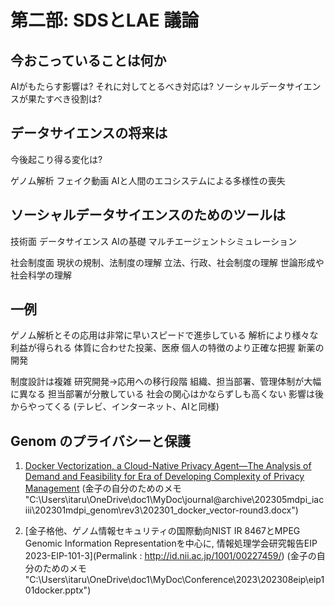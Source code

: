# 第二部: SDSとLAE 議論

## 今おこっていることは何か

AIがもたらす影響は?
それに対してとるべき対応は?
ソーシャルデータサイエンスが果たすべき役割は?

## データサイエンスの将来は

今後起こり得る変化は?

ゲノム解析
フェイク動画
AIと人間のエコシステムによる多様性の喪失

## ソーシャルデータサイエンスのためのツールは

技術面
データサイエンス
AIの基礎
マルチエージェントシミュレーション

社会制度面
現状の規制、法制度の理解
立法、行政、社会制度の理解
世論形成や社会科学の理解

## 一例
ゲノム解析とその応用は非常に早いスピードで進歩している
解析により様々な利益が得られる
体質に合わせた投薬、医療
個人の特徴のより正確な把握
新薬の開発

制度設計は複雑
研究開発->応用への移行段階
組織、担当部署、管理体制が大幅に異なる
担当部署が分散している
社会の関心はかならずしも高くない
影響は後からやってくる (テレビ、インターネット、AIと同様)

## Genom のプライバシーと保護

1. [Docker Vectorization, a Cloud-Native Privacy Agent—The Analysis of Demand and Feasibility for Era of Developing Complexity of Privacy Management](https://scholar.google.com/citations?view_op=view_citation&hl=ja&user=e3vH8ZsAAAAJ&cstart=20&pagesize=80&citation_for_view=e3vH8ZsAAAAJ:e_rmSamDkqQC)
(金子の自分のためのメモ "C:\Users\itaru\OneDrive\doc1\MyDoc\journal\@archive\202305mdpi_iaciii\202301mdpi_genom\rev3\202301_docker_vector-round3.docx")

1. [金子格他、ゲノム情報セキュリティの国際動向NIST IR 8467とMPEG Genomic Information Representationを中心に, 情報処理学会研究報告EIP 2023-EIP-101-3](Permalink : http://id.nii.ac.jp/1001/00227459/)
(金子の自分のためのメモ "C:\Users\itaru\OneDrive\doc1\MyDoc\Conference\2023\202308eip\eip101docker.pptx")

